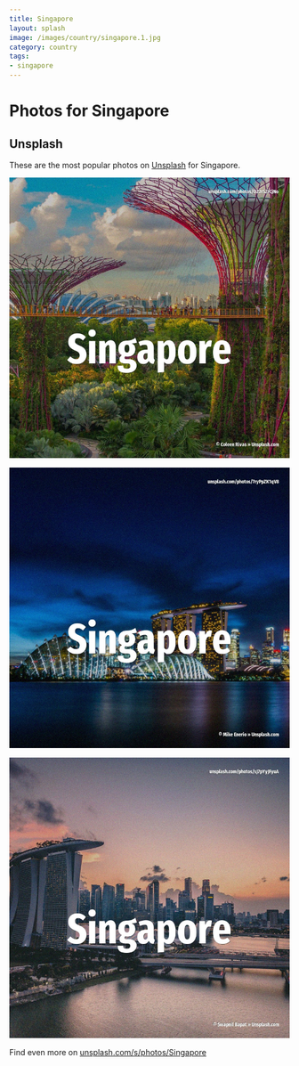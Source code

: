 ```yaml
---
title: Singapore
layout: splash
image: /images/country/singapore.1.jpg
category: country
tags:
- singapore
---
```

# Photos for Singapore

## Unsplash

These are the most popular photos on [Unsplash](https://unsplash.com) for Singapore.

![Singapore](/images/country/singapore.1.jpg)

![Singapore](/images/country/singapore.2.jpg)

![Singapore](/images/country/singapore.3.jpg)

Find even more on [unsplash.com/s/photos/Singapore](https://unsplash.com/s/photos/Singapore)